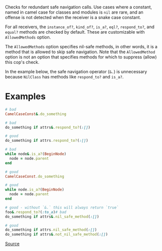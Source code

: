 
Checks for redundant safe navigation calls.
Use cases where a constant, named in camel case for classes and modules is `nil` are rare,
and an offense is not detected when the receiver is a snake case constant.

For all receivers, the `instance_of?`, `kind_of?`, `is_a?`, `eql?`, `respond_to?`,
and `equal?` methods are checked by default.
These are customizable with `AllowedMethods` option.

The `AllowedMethods` option specifies nil-safe methods,
in other words, it is a method that is allowed to skip safe navigation.
Note that the `AllowedMethod` option is not an option that specifies methods
for which to suppress (allow) this cop's check.

In the example below, the safe navigation operator (`&.`) is unnecessary
because `NilClass` has methods like `respond_to?` and `is_a?`.

# Examples

```ruby
# bad
CamelCaseConst&.do_something

# bad
do_something if attrs&.respond_to?(:[])

# good
do_something if attrs.respond_to?(:[])

# bad
while node&.is_a?(BeginNode)
  node = node.parent
end

# good
CamelCaseConst.do_something

# good
while node.is_a?(BeginNode)
  node = node.parent
end

# good - without `&.` this will always return `true`
foo&.respond_to?(:to_a)# bad
do_something if attrs&.nil_safe_method(:[])

# good
do_something if attrs.nil_safe_method(:[])
do_something if attrs&.not_nil_safe_method(:[])
```

[Source](http://www.rubydoc.info/gems/rubocop/RuboCop/Cop/Lint/RedundantSafeNavigation)